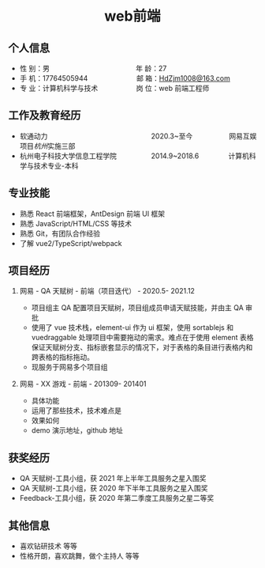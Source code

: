  <center>
     <h1>web前端 </h1>
 </center>

## 个人信息

- 性 别：男&emsp;&emsp;&emsp;&emsp;&emsp;&emsp;&emsp;&emsp;&emsp;&emsp;&emsp;&emsp;&ensp;年 龄：27
- 手 机：17764505944 &emsp;&emsp;&emsp;&emsp;&emsp;&emsp;&ensp; 邮 箱：HdZjm1008@163.com
- 专 业：计算机科学与技术 &emsp;&emsp;&emsp;&emsp;&emsp; 岗 位：web 前端工程师

## 工作及教育经历

- 软通动力&emsp;&emsp;&emsp;&emsp;&emsp;&emsp;&ensp;&ensp;&ensp;&ensp;&ensp;&ensp;&ensp;&ensp;&ensp;&ensp;&ensp;&ensp;&ensp;&ensp;&ensp;&ensp;&ensp;&ensp;2020.3~至今&emsp;&emsp;&emsp;&emsp;&emsp; 网易互娱项目*杭州*实施三部
- 杭州电子科技大学信息工程学院&emsp;&emsp;&emsp;&emsp;&emsp;2014.9~2018.6&emsp;&emsp;&emsp;&emsp; 计算机科学与技术专业-本科

## 专业技能

- 熟悉 React 前端框架，AntDesign 前端 UI 框架
- 熟悉 JavaScript/HTML/CSS 等技术
- 熟悉 Git，有团队合作经验
- 了解 vue2/TypeScript/webpack

## 项目经历

1. 网易 - QA 天赋树 - 前端（项目迭代） - 2020.5- 2021.12

   - 项目组主 QA 配置项目天赋树，项目组成员申请天赋技能，并由主 QA 审批
   - 使用了 vue 技术栈，element-ui 作为 ui 框架，使用 sortablejs 和 vuedraggable 处理项目中需要拖动的需求。难点在于使用 element 表格保证天赋树分支、指标嵌套显示的情况下，对于表格的条目进行表格内和跨表格的指标拖动。
   - 现服务于网易多个项目组

2. 网易 - XX 游戏 - 前端 - 201309- 201401
   - 具体功能
   - 运用了那些技术，技术难点是
   - 效果如何
   - demo 演示地址，github 地址

## 获奖经历

- QA 天赋树-工具小组，获 2021 年上半年工具服务之星入围奖
- QA 天赋树-工具小组，获 2020 年下半年工具服务之星入围奖
- Feedback-工具小组，获 2020 年第二季度工具服务之星二等奖

## 其他信息

- 喜欢钻研技术 等等
- 性格开朗，喜欢跳舞，做个主持人 等等
